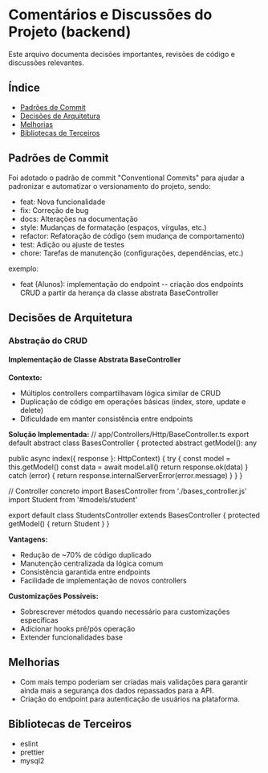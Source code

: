 # Comentários e Discussões do Projeto (backend)

Este arquivo documenta decisões importantes, revisões de código e discussões relevantes.

## Índice

- [Padrões de Commit](#padrões-de-commit)
- [Decisões de Arquitetura](#decisões-de-arquitetura)
- [Melhorias](#melhorias)
- [Bibliotecas de Terceiros](#bibliotecas-de-terceiros)

## Padrões de Commit

Foi adotado o padrão de commit "Conventional Commits" para ajudar a padronizar e automatizar o versionamento do projeto, sendo:

- feat: Nova funcionalidade
- fix: Correção de bug
- docs: Alterações na documentação
- style: Mudanças de formatação (espaços, vírgulas, etc.)
- refactor: Refatoração de código (sem mudança de comportamento)
- test: Adição ou ajuste de testes
- chore: Tarefas de manutenção (configurações, dependências, etc.)

exemplo:

- feat (Alunos): implementação do endpoint
  -- criação dos endpoints CRUD a partir da herança da classe abstrata BaseController

## Decisões de Arquitetura

### Abstração do CRUD

#### Implementação de Classe Abstrata BaseController

**Contexto:**

- Múltiplos controllers compartilhavam lógica similar de CRUD
- Duplicação de código em operações básicas (index, store, update e delete)
- Dificuldade em manter consistência entre endpoints

**Solução Implementada:**
// app/Controllers/Http/BaseController.ts
export default abstract class BasesController {
protected abstract getModel(): any

public async index({ response }: HttpContext) {
try {
const model = this.getModel()
const data = await model.all()
return response.ok(data)
} catch (error) {
return response.internalServerError(error.message)
}
}
}

// Controller concreto
import BasesController from './bases_controller.js'
import Student from '#models/student'

export default class StudentsController extends BasesController {
protected getModel() {
return Student
}
}

**Vantagens:**

- Redução de ~70% de código duplicado
- Manutenção centralizada da lógica comum
- Consistência garantida entre endpoints
- Facilidade de implementação de novos controllers

**Customizações Possíveis:**

- Sobrescrever métodos quando necessário para customizações específicas
- Adicionar hooks pré/pós operação
- Extender funcionalidades base

## Melhorias

- Com mais tempo poderiam ser criadas mais validações para garantir ainda mais a segurança dos dados repassados para a API.
- Criação do endpoint para autenticação de usuários na plataforma.

## Bibliotecas de Terceiros

- eslint
- prettier
- mysql2
